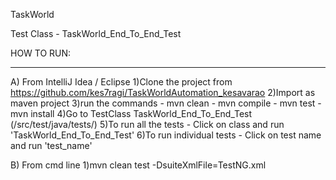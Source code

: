 TaskWorld


Test Class - TaskWorld_End_To_End_Test

HOW TO RUN:
**********

A) From IntelliJ Idea / Eclipse
   1)Clone the project from https://github.com/kes7ragi/TaskWorldAutomation_kesavarao
   2)Import as maven project
   3)run the commands
            - mvn clean
            - mvn compile
            - mvn test
            - mvn install
   4)Go to TestClass TaskWorld_End_To_End_Test (/src/test/java/tests/)
   5)To run all the tests -  Click on class and run 'TaskWorld_End_To_End_Test'
   6)To run individual tests - Click on test name and run 'test_name'


B) From cmd line
   1)mvn clean test -DsuiteXmlFile=TestNG.xml